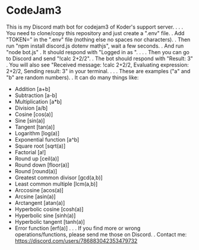 # CodeJam3
 This is my Discord math bot for codejam3 of Koder's support server.
.
.
.
You need to clone/copy this repository and just create a ".env" file.
.
Add "TOKEN=<your bot token>" in the ".env" file (nothing else no spaces nor characters). 
.
Then run "npm install discord.js dotenv mathjs", wait a few seconds.
.
And run "node bot.js"
.
It should respond with "Logged in as <your bot name>".
.
.
.
Then you can go to Discord and send "!calc 2+2/2".
.
The bot should respond with "Result: 3"
.
You will also see "Received message: !calc 2+2/2, Evaluating expression: 2+2/2, Sending result: 3" in your terminal.
.
.
.
These are examples ("a" and "b" are random numbers).
.
It can do many things like:
- Addition [a+b]
- Subtraction [a-b]
- Multiplication [a*b]
- Division [a/b]
- Cosine [cos(a)]
- Sine [sin(a)]
- Tangent [tan(a)]
- Logarithm [log(a)]
- Exponential function [a^b]
- Square root [sqrt(a)]
- Factorial [a!]
- Round up [ceil(a)]
- Round down [floor(a)]
- Round [round(a)]
- Greatest common divisor [gcd(a,b)]
- Least common multiple [lcm(a,b)]
- Arccosine [acos(a)]
- Arcsine [asin(a)]
- Arctangent [atan(a)]
- Hyperbolic cosine [cosh(a)]
- Hyperbolic sine [sinh(a)]
- Hyperbolic tangent [tanh(a)]
- Error function [erf(a)]
.
.
.
If you find more or wrong operations/functions, please send me those on Discord.
.
Contact me: https://discord.com/users/786883042353479732